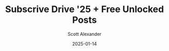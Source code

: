 ---
layout: podcast
title: "Subscrive Drive '25 + Free Unlocked Posts"
author: Scott Alexander
description: https://www.astralcodexten.com/p/subscrive-drive-25-free-unlocked
date: 2025-01-14
length: 1210397
duration: 302
guid: subscrive-drive-25-free-unlocked
---